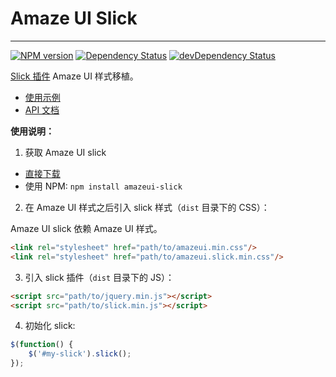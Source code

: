 # Amaze UI Slick
---

[![NPM version](https://img.shields.io/npm/v/amazeui-slick.svg?style=flat-square)](https://www.npmjs.com/package/amazeui-slick)
[![Dependency Status](https://img.shields.io/david/amazeui/slick.svg?style=flat-square)](https://david-dm.org/amazeui/slick)
[![devDependency Status](https://img.shields.io/david/dev/amazeui/slick.svg?style=flat-square)](https://david-dm.org/amazeui/slick#info=devDependencies)

[Slick 插件](https://github.com/kenwheeler/slick) Amaze UI 样式移植。

- [使用示例](http://amazeui.github.io/slick/docs/demo.html)
- [API 文档](http://amazeui.github.io/slick/docs/api.html)

**使用说明：**

1. 获取 Amaze UI slick

  - [直接下载](https://github.com/amazeui/slick/archive/master.zip)
  - 使用 NPM: `npm install amazeui-slick`

2. 在 Amaze UI 样式之后引入 slick 样式（`dist` 目录下的 CSS）：

  Amaze UI slick 依赖 Amaze UI 样式。

  ```html
  <link rel="stylesheet" href="path/to/amazeui.min.css"/>
  <link rel="stylesheet" href="path/to/amazeui.slick.min.css"/>
  ```

3. 引入 slick 插件（`dist` 目录下的 JS）：

  ```html
  <script src="path/to/jquery.min.js"></script>
  <script src="path/to/slick.min.js"></script>
  ```

4. 初始化 slick:

  ```js
  $(function() {
      $('#my-slick').slick();
  });
  ```
